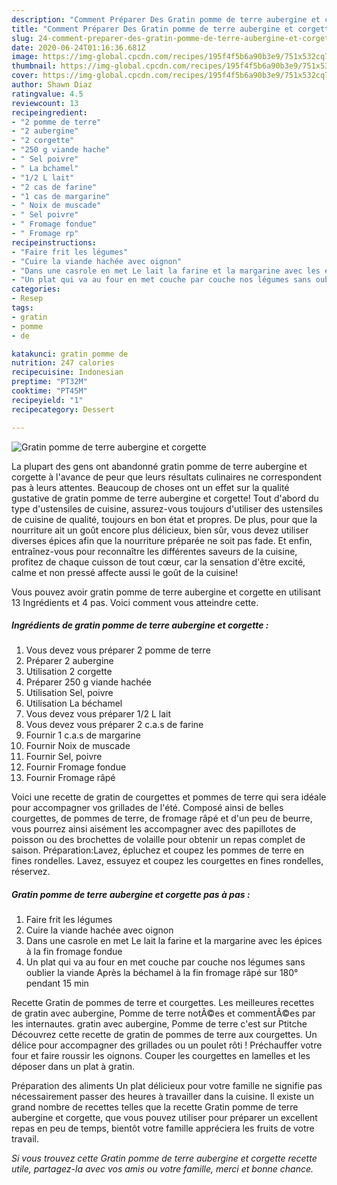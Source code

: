 ```yaml
---
description: "Comment Préparer Des Gratin pomme de terre aubergine et corgette"
title: "Comment Préparer Des Gratin pomme de terre aubergine et corgette"
slug: 24-comment-preparer-des-gratin-pomme-de-terre-aubergine-et-corgette
date: 2020-06-24T01:16:36.681Z
image: https://img-global.cpcdn.com/recipes/195f4f5b6a90b3e9/751x532cq70/gratin-pomme-de-terre-aubergine-et-corgette-photo-principale-de-la-recette.jpg
thumbnail: https://img-global.cpcdn.com/recipes/195f4f5b6a90b3e9/751x532cq70/gratin-pomme-de-terre-aubergine-et-corgette-photo-principale-de-la-recette.jpg
cover: https://img-global.cpcdn.com/recipes/195f4f5b6a90b3e9/751x532cq70/gratin-pomme-de-terre-aubergine-et-corgette-photo-principale-de-la-recette.jpg
author: Shawn Diaz
ratingvalue: 4.5
reviewcount: 13
recipeingredient:
- "2 pomme de terre"
- "2 aubergine"
- "2 corgette"
- "250 g viande hache"
- " Sel poivre"
- " La bchamel"
- "1/2 L lait"
- "2 cas de farine"
- "1 cas de margarine"
- " Noix de muscade"
- " Sel poivre"
- " Fromage fondue"
- " Fromage rp"
recipeinstructions:
- "Faire frit les légumes"
- "Cuire la viande hachée avec oignon"
- "Dans une casrole en met Le lait la farine et la margarine avec les épices à la fin fromage fondue"
- "Un plat qui va au four en met couche par couche nos légumes sans oublier la viande Après la béchamel à la fin fromage râpé sur 180° pendant 15 min"
categories:
- Resep
tags:
- gratin
- pomme
- de

katakunci: gratin pomme de 
nutrition: 247 calories
recipecuisine: Indonesian
preptime: "PT32M"
cooktime: "PT45M"
recipeyield: "1"
recipecategory: Dessert

---
```



![Gratin pomme de terre aubergine et corgette](https://img-global.cpcdn.com/recipes/195f4f5b6a90b3e9/751x532cq70/gratin-pomme-de-terre-aubergine-et-corgette-photo-principale-de-la-recette.jpg)

La plupart des gens ont abandonné gratin pomme de terre aubergine et corgette à l'avance de peur que leurs résultats culinaires ne correspondent pas à leurs attentes. Beaucoup de choses ont un effet sur la qualité gustative de gratin pomme de terre aubergine et corgette! Tout d'abord du type d'ustensiles de cuisine, assurez-vous toujours d'utiliser des ustensiles de cuisine de qualité, toujours en bon état et propres. De plus, pour que la nourriture ait un goût encore plus délicieux, bien sûr, vous devez utiliser diverses épices afin que la nourriture préparée ne soit pas fade. Et enfin, entraînez-vous pour reconnaître les différentes saveurs de la cuisine, profitez de chaque cuisson de tout cœur, car la sensation d'être excité, calme et non pressé affecte aussi le goût de la cuisine!

<!--inarticleads1-->

Vous pouvez avoir gratin pomme de terre aubergine et corgette en utilisant 13 Ingrédients et 4 pas. Voici comment vous atteindre cette.

##### Ingrédients de gratin pomme de terre aubergine et corgette :

1. Vous devez vous préparer 2 pomme de terre
1. Préparer 2 aubergine
1. Utilisation 2 corgette
1. Préparer 250 g viande hachée
1. Utilisation  Sel, poivre
1. Utilisation  La béchamel
1. Vous devez vous préparer 1/2 L lait
1. Vous devez vous préparer 2 c.a.s de farine
1. Fournir 1 c.a.s de margarine
1. Fournir  Noix de muscade
1. Fournir  Sel, poivre
1. Fournir  Fromage fondue
1. Fournir  Fromage râpé


Voici une recette de gratin de courgettes et pommes de terre qui sera idéale pour accompagner vos grillades de l&#39;été. Composé ainsi de belles courgettes, de pommes de terre, de fromage râpé et d&#39;un peu de beurre, vous pourrez ainsi aisément les accompagner avec des papillotes de poisson ou des brochettes de volaille pour obtenir un repas complet de saison. Préparation:Lavez, épluchez et coupez les pommes de terre en fines rondelles. Lavez, essuyez et coupez les courgettes en fines rondelles, réservez. 

<!--inarticleads2-->

##### Gratin pomme de terre aubergine et corgette pas à pas :

1. Faire frit les légumes
1. Cuire la viande hachée avec oignon
1. Dans une casrole en met Le lait la farine et la margarine avec les épices à la fin fromage fondue
1. Un plat qui va au four en met couche par couche nos légumes sans oublier la viande Après la béchamel à la fin fromage râpé sur 180° pendant 15 min


Recette Gratin de pommes de terre et courgettes. Les meilleures recettes de gratin avec aubergine, Pomme de terre notÃ©es et commentÃ©es par les internautes. gratin avec aubergine, Pomme de terre c&#39;est sur Ptitche Découvrez cette recette de gratin de pommes de terre aux courgettes. Un délice pour accompagner des grillades ou un poulet rôti ! Préchauffer votre four et faire roussir les oignons. Couper les courgettes en lamelles et les déposer dans un plat à gratin. 

<!--inarticleads1-->

<p>
Préparation des aliments Un plat délicieux pour votre famille ne signifie pas nécessairement passer des heures à travailler dans la cuisine. Il existe un grand nombre de recettes telles que la recette Gratin pomme de terre aubergine et corgette, que vous pouvez utiliser pour préparer un excellent repas en peu de temps, bientôt votre famille appréciera les fruits de votre travail.
</p>

<p>
<i>Si vous trouvez cette Gratin pomme de terre aubergine et corgette recette utile, partagez-la avec vos amis ou votre famille, merci et bonne chance.</i>
</p>
